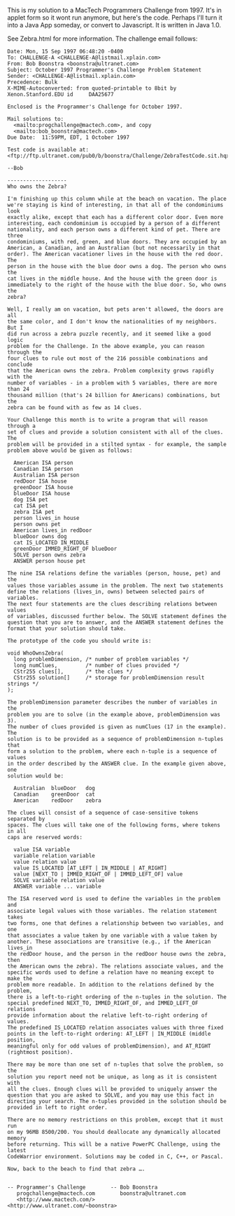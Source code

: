 This is my solution to a MacTech Programmers Challenge from 1997. It's in applet form so it wont run anymore, but here's the code. Perhaps I'll turn it into a Java App someday, or convert to Javascript.  It is written in Java 1.0.

See Zebra.html for more information.  The challenge email follows:


    Date: Mon, 15 Sep 1997 06:48:20 -0400
    To: CHALLENGE-A <CHALLENGE-A@listmail.xplain.com>
    From: Bob Boonstra <boonstra@ultranet.com>
    Subject: October 1997 Programmer's Challenge Problem Statement
    Sender: <CHALLENGE-A@listmail.xplain.com>
    Precedence: Bulk
    X-MIME-Autoconverted: from quoted-printable to 8bit by Xenon.Stanford.EDU id     DAA25677

    Enclosed is the Programmer's Challenge for October 1997.

    Mail solutions to:
      <mailto:progchallenge@mactech.com>, and copy
      <mailto:bob_boonstra@mactech.com>
    Due Date:  11:59PM, EDT, 1 October 1997

    Test code is available at:
    <ftp://ftp.ultranet.com/pub0/b/boonstra/Challenge/ZebraTestCode.sit.hqx>

    --Bob

    -------------------
    Who owns the Zebra?

    I'm finishing up this column while at the beach on vacation. The place
    we're staying is kind of interesting, in that all of the condominiums look
    exactly alike, except that each has a different color door. Even more
    interesting, each condominium is occupied by a person of a different
    nationality, and each person owns a different kind of pet. There are three
    condominiums, with red, green, and blue doors. They are occupied by an
    American, a Canadian, and an Australian (but not necessarily in that
    order). The American vacationer lives in the house with the red door. The
    person in the house with the blue door owns a dog. The person who owns the
    cat lives in the middle house. And the house with the green door is
    immediately to the right of the house with the blue door. So, who owns the
    zebra?

    Well, I really am on vacation, but pets aren't allowed, the doors are all
    the same color, and I don't know the nationalities of my neighbors. But I
    did run across a zebra puzzle recently, and it seemed like a good logic
    problem for the Challenge. In the above example, you can reason through the
    four clues to rule out most of the 216 possible combinations and conclude
    that the American owns the zebra. Problem complexity grows rapidly with the
    number of variables - in a problem with 5 variables, there are more than 24
    thousand million (that's 24 billion for Americans) combinations, but the
    zebra can be found with as few as 14 clues.

    Your Challenge this month is to write a program that will reason through a
    set of clues and provide a solution consistent with all of the clues. The
    problem will be provided in a stilted syntax - for example, the sample
    problem above would be given as follows:

      American ISA person
      Canadian ISA person
      Australian ISA person
      redDoor ISA house
      greenDoor ISA house
      blueDoor ISA house
      dog ISA pet
      cat ISA pet
      zebra ISA pet
      person lives_in house
      person owns pet
      American lives_in redDoor
      blueDoor owns dog
      cat IS_LOCATED IN_MIDDLE
      greenDoor IMMED_RIGHT_OF blueDoor
      SOLVE person owns zebra
      ANSWER person house pet

    The nine ISA relations define the variables (person, house, pet) and the
    values those variables assume in the problem. The next two statements
    define the relations (lives_in, owns) between selected pairs of variables.
    The next four statements are the clues describing relations between values
    of variables, discussed further below. The SOLVE statement defines the
    question that you are to answer, and the ANSWER statement defines the
    format that your solution should take.

    The prototype of the code you should write is:

    void WhoOwnsZebra(
      long problemDimension, /* number of problem variables */
      long numClues,         /* number of clues provided */
      CStr255 clues[],       /* the clues */
      CStr255 solution[]     /* storage for problemDimension result strings */
    );

    The problemDimension parameter describes the number of variables in the
    problem you are to solve (in the example above, problemDimension was 3).
    The number of clues provided is given as numClues (17 in the example). The
    solution is to be provided as a sequence of problemDimension n-tuples that
    form a solution to the problem, where each n-tuple is a sequence of values
    in the order described by the ANSWER clue. In the example given above, one
    solution would be:

      Australian  blueDoor   dog
      Canadian    greenDoor  cat
      American    redDoor    zebra

    The clues will consist of a sequence of case-sensitive tokens separated by
    spaces. The clues will take one of the following forms, where tokens in all
    caps are reserved words:

      value ISA variable
      variable relation variable
      value relation value
      value IS_LOCATED [AT_LEFT | IN_MIDDLE | AT_RIGHT]
      value [NEXT_TO | IMMED_RIGHT_OF | IMMED_LEFT_OF] value
      SOLVE variable relation value
      ANSWER variable ... variable

    The ISA reserved word is used to define the variables in the problem and
    associate legal values with those variables. The relation statement takes
    two forms, one that defines a relationship between two variables, and one
    that associates a value taken by one variable with a value taken by
    another. These associations are transitive (e.g., if the American lives_in
    the redDoor house, and the person in the redDoor house owns the zebra, then
    the American owns the zebra). The relations associate values, and the
    specific words used to define a relation have no meaning except to make the
    problem more readable. In addition to the relations defined by the problem,
    there is a left-to-right ordering of the n-tuples in the solution. The
    special predefined NEXT_TO, IMMED_RIGHT_OF, and IMMED_LEFT_OF relations
    provide information about the relative left-to-right ordering of values.
    The predefined IS_LOCATED relation associates values with three fixed
    points in the left-to-right ordering: AT_LEFT | IN_MIDDLE (middle position,
    meaningful only for odd values of problemDimension), and AT_RIGHT
    (rightmost position).

    There may be more than one set of n-tuples that solve the problem, so the
    solution you report need not be unique, as long as it is consistent with
    all the clues. Enough clues will be provided to uniquely answer the
    question that you are asked to SOLVE, and you may use this fact in
    directing your search. The n-tuples provided in the solution should be
    provided in left to right order.

    There are no memory restrictions on this problem, except that it must run
    on my 96MB 8500/200. You should deallocate any dynamically allocated memory
    before returning. This will be a native PowerPC Challenge, using the latest
    CodeWarrior environment. Solutions may be coded in C, C++, or Pascal.

    Now, back to the beach to find that zebra ….


    -- Programmer's Challenge        -- Bob Boonstra
       progchallenge@mactech.com        boonstra@ultranet.com
       <http://www.mactech.com/>        <http://www.ultranet.com/~boonstra>


